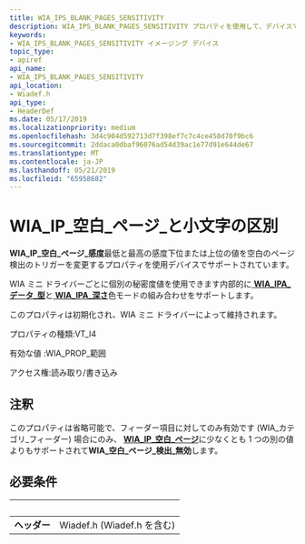 ```yaml
---
title: WIA_IPS_BLANK_PAGES_SENSITIVITY
description: WIA_IPS_BLANK_PAGES_SENSITIVITY プロパティを使用して、デバイスでサポートされている最低と最高の感度下位または上位の値を空白のページ検出のトリガーを変更できます。
keywords:
- WIA_IPS_BLANK_PAGES_SENSITIVITY イメージング デバイス
topic_type:
- apiref
api_name:
- WIA_IPS_BLANK_PAGES_SENSITIVITY
api_location:
- Wiadef.h
api_type:
- HeaderDef
ms.date: 05/17/2019
ms.localizationpriority: medium
ms.openlocfilehash: 3d4c904d592713d7f398ef7c7c4ce458d70f9bc6
ms.sourcegitcommit: 2ddaca0dbaf96076ad54d39ac1e77d91e644de67
ms.translationtype: MT
ms.contentlocale: ja-JP
ms.lasthandoff: 05/21/2019
ms.locfileid: "65958682"
---
```

# <a name="wiaipsblankpagessensitivity"></a>WIA\_IP\_空白\_ページ\_と小文字の区別

**WIA\_IP\_空白\_ページ\_感度**最低と最高の感度下位または上位の値を空白のページ検出のトリガーを変更するプロパティを使用デバイスでサポートされています。

WIA ミニ ドライバーごとに個別の秘密度値を使用できます内部的に[ **WIA\_IPA\_データ\_型**](https://docs.microsoft.com/windows-hardware/drivers/image/wia-ipa-datatype)と[ **WIA\_IPA\_深さ**](https://docs.microsoft.com/windows-hardware/drivers/image/wia-ipa-depth)色モードの組み合わせをサポートします。

このプロパティは初期化され、WIA ミニ ドライバーによって維持されます。

プロパティの種類:VT\_I4

有効な値 :WIA\_PROP\_範囲

アクセス権:読み取り/書き込み

## <a name="remarks"></a>注釈

このプロパティは省略可能で、フィーダー項目に対してのみ有効です (WIA\_カテゴリ\_フィーダー) 場合にのみ、 [ **WIA\_IP\_空白\_ページ**](https://docs.microsoft.com/windows-hardware/drivers/image/wia-ips-blank-pages)に少なくとも 1 つの別の値よりもサポートされて**WIA\_空白\_ページ\_検出\_無効**します。

## <a name="requirements"></a>必要条件

| &nbsp; | &nbsp; |
| --- |:--- |
| **ヘッダー** | Wiadef.h (Wiadef.h を含む) |
